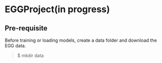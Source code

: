 # EGGProject(in progress)
## Pre-requisite
Before training or loading models, create a data folder and download the EGG data.

>$ mkdir data
